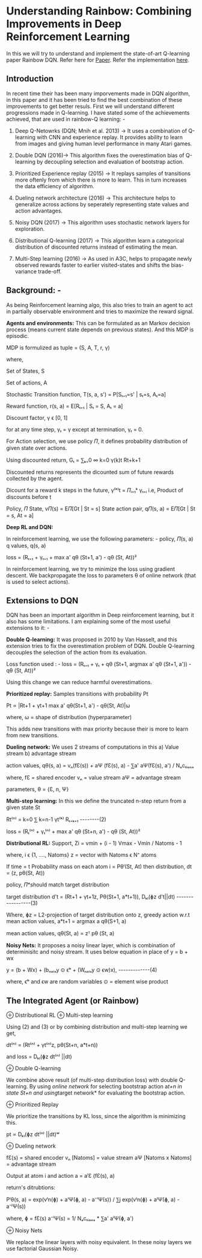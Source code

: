 # Understanding Rainbow: Combining Improvements in Deep Reinforcement Learning

In this we will try to understand and implement the state-of-art Q-learning paper Rainbow DQN. Refer here for [Paper](https://arxiv.org/pdf/1710.02298.pdf).
Refer the implementation [here](https://github.com/higgsfield/RL-Adventure/blob/master/7.rainbow%20dqn.ipynb).

## Introduction

In recent time their has been many imporvements made in DQN algorithm, in this paper and it has been tried to find the best combination of these improvements to get better resuls.
First we will understand different progressions made in Q-learning. I have stated some of the achievements achieved, that are used in rainbow-Q learning: -

1. Deep Q-Netowrks (DQN; Mnih et al. 2013) -> It uses a combination of Q-learning with CNN and experience replay. It provides ability to learn from images and giving human level performance in many Atari games.

2. Double DQN (2016)-> This algorithm fixes the overestimation bias of Q-learning by decoupling selection and evaluation of bootstrap action.

3. Prioritized Experience replay (2015) -> It replays samples of transitions more oftenly from which there is more to learn. This in turn increases the data efficiency of algorithm.

4. Dueling network architecture (2016) -> This architecture helps to generalize across actions by seperately representing state values and action advantages.

5. Noisy DQN (2017) -> This algorithm uses stochastic network layers for exploration.

6. Distributional Q-learning (2017) -> This algorithm learn a categorical distribution of discounted returns instead of estimating the mean.

7. Multi-Step learning (2016) -> As used in A3C, helps to propagate newly observed rewards faster to earlier visited-states and shifts the bias-variance trade-off.

## Background: -

As being Reinforcement learning algo, this also tries to train an agent to act in partially observable environment and tries to maximize the reward signal.

**Agents and environments:** This can be formulated as an Markov decision process (means current state depends on previous states). And this MDP is episodic.

MDP is formulized as tuple = (S, A, T, r, γ)

where,

Set of States, S

Set of actions, A

Stochastic Transition function, T(s, a, s') = P[Sₜ₊₁=s' | sₜ=s, Aₜ=a]

Reward function, r(s, a) = E[Rₜ₊₁ | Sₜ = S, Aₜ = a]

Discount factor, γ ϵ [0, 1]

for at any time step, γₜ = γ except at termination, γₜ = 0.

For Action selection, we use policy 𝛱, it defines probability distribution of given state over actions.

Using discounted return, Gₜ = ⅀ₖ₌0 ∞ k=0 γ(k)t Rt+k+1

Discounted returns represents the dicounted sum of future rewards collected by the agent.

Dicount for a reward k steps in the future, γ⁽ᵏ⁾t = 𝛱ᵢ₌₁ᵏ γₜ₊ᵢ
i.e, Product of discounts before t

Policy, 𝛱
State, v𝛱(s) = E𝛱[Gt | St = s]
State action pair, q𝛱(s, a) = E𝛱[Gt | St = s, At = a]

**Deep RL and DQN:**

In reinforcement learning, we use the following parameters: -
policy, 𝛱(s, a)
q values, q(s, a)

loss = (Rₜ₊₁ + γₜ₊₁ + max a' qθ (St+1, a') - qθ (St, At))²

In reinforcement learning, we try to minimize the loss using gradient descent. We backpropagate the loss to parameters θ of online network (that is used to select actions).

## Extensions to DQN

DQN has been an important algorithm in Deep reinforcement learning, but it also has some limitations. I am explaining some of the most useful extensions to it: -

**Double Q-learning:** It was proposed in 2010 by Van Hasselt, and this extension tries to fix the overestimation problem of DQN. Double Q-learning decouples the selection of the action from its evaluation.

Loss function used : -
loss = (Rₜ₊₁ + γₜ + qθ (St+1, argmax a' qθ (St+1, a')) - qθ (St, At))²

Using this change we can reduce harmful overestimations.

**Prioritized replay:** Samples transitions with probability Pt

Pt ∝ |Rt+1 + γt+1 max a' qθ(St+1, a') - qθ(St, At)|ω

where, ω = shape of distribution (hyperparameter)

This adds new transitions with max priority because their is more to learn from new transitions.

**Dueling network:** We uses 2 streams of computations in this
a) Value stream
b) advantage stream

action values,
qθ(s, a) = vₙ(fƐ(s)) + aΨ (fƐ(s), a) - ⅀a' aΨ(fƐ(s), a') / Nₐcₜᵢₒₙₛ

where,
fƐ = shared encoder
vₙ = value stream
aΨ = advantage stream

parameters, θ = {Ɛ, n, Ψ}

**Multi-step learning:** In this we define the truncated n-step return from a given state St

Rt⁽ⁿ⁾ = k=0 ⅀ k=n-1 γt⁽ᵏ⁾ Rₜ₊ₖ₊₁                 --------(2)

loss = (Rₜ⁽ⁿ⁾ + γₜ⁽ⁿ⁾ + max a' qθ (St+n, a') - qθ (St, At))²

**Distributional RL:** Support,
Zi = vmin  + (i - 1) Vmax - Vmin / Natoms - 1

where, i ϵ {1, ...., Natoms}
z = vector with Natoms ϵ N⁺ atoms

If
time = t
Probability mass on each atom i = Pθⁱ(St, At)
then
distribution, dt = (z, pθ(St, At))

policy, 𝛱*should match target distribution

target distribution d't = (Rt+1 + γt+1z, Pθ(St+1, a*t+1)), Dₖₗ(ɸz d't||dt)       -----------------(3)

Where, ɸz = L2-projection of target distribution onto z,
greedy action w.r.t mean action values, a*t+1 = argmax a qθ(S+1, a)

mean action values, qθ(St, a) = zᵀ pθ (St, a)

**Noisy Nets:** It proposes a noisy linear layer, which is combination of determinisitc and noisy stream.
It uses below equation in place of y = b + wx

y = (b + Wx) + (bₙₒᵢₛy ⊙ ϵᵇ + (Wₙₒᵢₛy ⊙ ϵw)x),     -------------(4)

where, ϵᵇ and ϵw are random variables
⊙ = element wise product

## The Integrated Agent (or Rainbow)

⊕ Distributional RL ⊕ Multi-step learning

Using (2) and (3) or by combining distribution and multi-step learning we get,

dt⁽ⁿ⁾ = (Rt⁽ⁿ⁾ + γt⁽ⁿ⁾z, pθ(St+n, a*t+n))

and loss = Dₖₗ(ɸz dt⁽ⁿ⁾ ||dt)

⊕ Double Q-learning

We combine above result (of multi-step distribution loss) with double Q-learning.
By using *online network* for selecting bootstrap action a*t+n in state St+n and using*target network* for evaluating the bootstrap action.

⊕ Prioritized Replay

We prioritize the transitions by KL loss, since the algorithm is minimizing this.

pt ∝ Dₖₗ(ɸz dt⁽ⁿ⁾ ||dt)ʷ

⊕ Dueling network

fƐ(s) = shared encoder
vₙ [Natoms] = value stream
aΨ [Natoms x Natoms] = advantage stream

Output at atom i and action a = aⁱƐ (fƐ(s), a)

return's ditrubtions:

Pⁱθ(s, a) = exp(vⁱn(ɸ) + aⁱΨ(ɸ, a) - a⁻ⁱΨ(s)) / ⅀j exp(vʲn(ɸ) + aʲΨ(ɸ, a) - a⁻ʲΨ(s))

where, ɸ = fƐ(s)
a⁻ⁱΨ(s) = 1/ Nₐcₜᵢₒₙₛ * ⅀a' aⁱΨ(ɸ, a')

⊕ Noisy Nets

We replace the linear layers with noisy equivalent. In these noisy layers we use factorial Gaussian Noisy.
